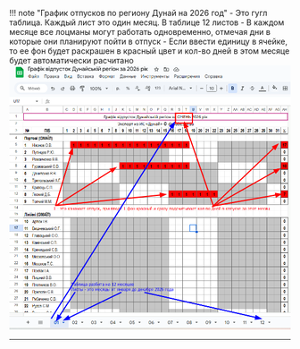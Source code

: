 !!! note "График отпусков по региону Дунай на 2026 год"
    - Это гугл таблица. Каждый лист это один месяц. В таблице 12 листов
    - В каждом месяце все лоцманы могут работать одновременно, отмечая дни в которые они планируют пойти в отпуск
      - Если ввести единицу в ячейке, то ее фон будет раскрашен в красный цвет и кол-во дней в этом месяце будет автоматически расчитано
    ![График отпусков по региону Дунай на 2026 год](../../images/report_04_grafik_otpuskov2026.png)

---